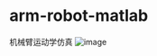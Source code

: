 # arm-robot-matlab
机械臂运动学仿真
![image](https://github.com/1797058516/arm-robot-matlab/tree/main/picture/)